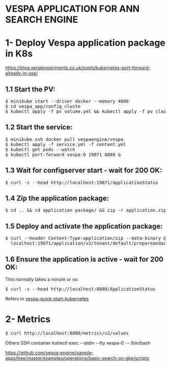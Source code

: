 # VESPA APPLICATION FOR ANN SEARCH ENGINE

# 1- Deploy Vespa  application package in K8s
https://blog.serialexperiments.co.uk/posts/kubernetes-port-forward-already-in-use/
## 1.1 Start the PV:
<pre data-test="exec">
$ minikube start --driver docker --memory 4096
$ cd vespa_app/config_cluste
$ kubectl apply -f pv_volume.yml && kubectl apply -f pv_claim.yml 
</pre>

## 1.2 Start the service:
<pre data-test="exec">
$ minikube ssh docker pull vespaengine/vespa
$ kubectl apply -f service.yml -f content.yml
$ kubectl get pods --watch
$ kubectl port-forward vespa-0 19071 8080 &
</pre>

## 1.3 Wait for configserver start - wait for 200 OK:
<pre data-test="exec">
$ curl -s --head http://localhost:19071/ApplicationStatus
</pre>

## 1.4 Zip the application package:
<pre data-test="exec">
$ cd .. && cd application_package/ && zip -r application.zip . 
</pre>

## 1.5 Deploy and activate the application package:
<pre data-test="exec">
$ curl --header Content-Type:application/zip --data-binary @application.zip \
  localhost:19071/application/v2/tenant/default/prepareandactivate
</pre>

## 1.6 Ensure the application is active - wait for 200 OK:
This normally takes a minute or so:

<pre data-test="exec">
$ curl -s --head http://localhost:8080/ApplicationStatus
</pre>

Refers to [vespa-quick-start-kubernetes](https://docs.vespa.ai/en/vespa-quick-start-kubernetes.html)




# 2- Metrics
<pre data-test="exec">
$ curl http://localhost:8080/metrics/v2/values 
</pre>

Others
SSH container 
kubectl exec --stdin --tty vespa-0 -- /bin/bash

https://github.com/vespa-engine/sample-apps/tree/master/examples/operations/basic-search-on-gke/scripts


